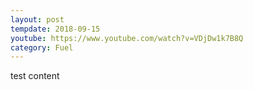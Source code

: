 ```yaml
---
layout: post
tempdate: 2018-09-15
youtube: https://www.youtube.com/watch?v=VDjDw1k7B8Q
category: Fuel
---
```

test content